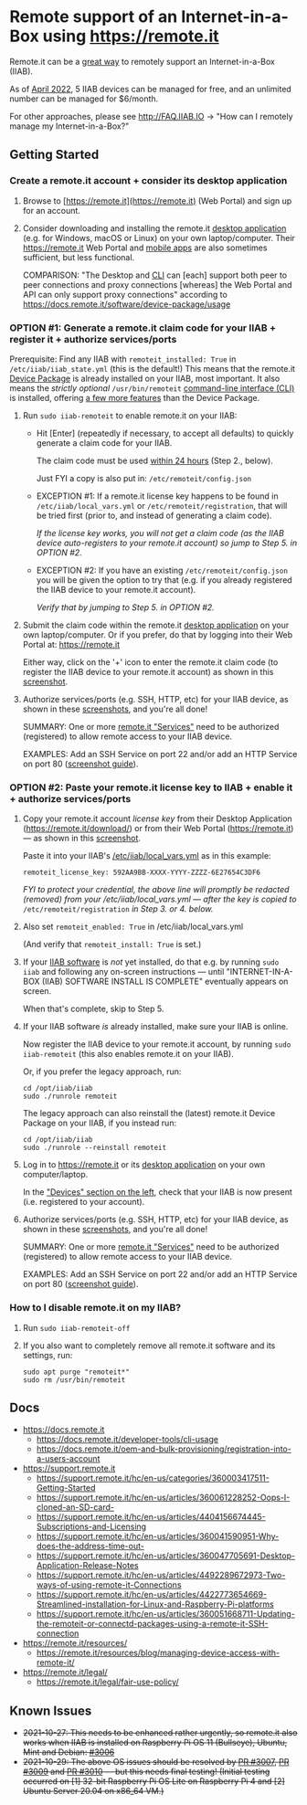 # Remote support of an Internet-in-a-Box using https://remote.it

Remote.it can be a [great way](https://docs.remote.it/introduction/get-started/readme) to remotely support an Internet-in-a-Box (IIAB).

As of [April 2022](https://remote.it/pricing/), 5 IIAB devices can be managed for free, and an unlimited number can be managed for $6/month.

For other approaches, please see http://FAQ.IIAB.IO -> "How can I remotely manage my Internet-in-a-Box?"

## Getting Started

### Create a remote.it account + consider its desktop application

1. Browse to [https://remote.it](https://remote.it) (Web Portal) and sign up for an account.

2. Consider downloading and installing the remote.it [desktop application](https://remote.it/download/) (e.g. for Windows, macOS or Linux) on your own laptop/computer.  Their https://remote.it Web Portal and [mobile apps](https://docs.remote.it/introduction/get-started/readme#installation-packages) are also sometimes sufficient, but less functional.

   COMPARISON: "The Desktop and [CLI](https://docs.remote.it/software/cli) can [each] support both peer to peer connections and proxy connections [whereas] the Web Portal and API can only support proxy connections" according to https://docs.remote.it/software/device-package/usage

<!-- ### Install remote.it onto an IIAB + register it + authorize services/ports -->
### OPTION #1: Generate a remote.it claim code for your IIAB + register it + authorize services/ports
<!-- ### OPTION #1: Run `sudo iiab-remoteit` to enable remote.it -->

Prerequisite: Find any IIAB with `remoteit_installed: True` in `/etc/iiab/iiab_state.yml` (this is the default!)  This means that the remote.it [Device Package](https://docs.remote.it/software/device-package) is already installed on your IIAB, most important.  It also means the _strictly optional_ `/usr/bin/remoteit` [command-line interface (CLI)](https://docs.remote.it/software/cli) is installed, offering [a few more features](https://support.remote.it/hc/en-us/articles/4412786750861-Install-the-remoteit-agent-on-your-device) than the Device Package.

1. Run `sudo iiab-remoteit` to enable remote.it on your IIAB:

   - Hit [Enter] (repeatedly if necessary, to accept all defaults) to quickly generate a claim code for your IIAB.

     The claim code must be used [within 24 hours](https://docs.remote.it/device-package/installation#2.-update-your-package-manager-and-install) (Step 2., below).

     Just FYI a copy is also put in: `/etc/remoteit/config.json`

   - EXCEPTION #1: If a remote.it license key happens to be found in `/etc/iiab/local_vars.yml` or `/etc/remoteit/registration`, that will be tried first (prior to, and instead of generating a claim code).

     *If the license key works, you will not get a claim code (as the IIAB device auto-registers to your remote.it account) so jump to Step 5. in OPTION #2.*

   - EXCEPTION #2: If you have an existing `/etc/remoteit/config.json` you will be given the option to try that (e.g. if you already registered the IIAB device to your remote.it account).

     *Verify that by jumping to Step 5. in OPTION #2.*

<!--
1. Connect your IIAB device to the Internet.

2. If your IIAB software is already installed, run `sudo iiab-remoteit` then skip to Step 5. below.

3. If your IIAB software isn't yet installed, set `remoteit_install` and `remoteit_enabled` to `True` in its [/etc/iiab/local_vars.yml](https://wiki.iiab.io/go/FAQ#What_is_local_vars.yml_and_how_do_I_customize_it.3F)

   Install [IIAB software](https://download.iiab.io/) e.g. by running `sudo iiab` then follow any on-screen instructions &mdash; until "INTERNET-IN-A-BOX (IIAB) SOFTWARE INSTALL IS COMPLETE" eventually appears on screen.
-->

   <!-- , and when that's complete go directly to Step 3. below.

   Then install and enable remote.it (its [Device Package](https://docs.remote.it/software/device-package)) on your IIAB, by running:

   ```
   cd /opt/iiab/iiab
   sudo ./runrole remoteit
   ```

   Or if necessary reinstall the latest, by running:

   ```
   cd /opt/iiab/iiab
   sudo ./runrole --reinstall remoteit
   ``` -->

<!--
(This installs and enables the remote.it [Device Package](https://docs.remote.it/software/device-package) for your CPU and OS.  This also installs the _optional_ `/usr/bin/remoteit` [command-line interface (CLI)](https://docs.remote.it/software/cli), which offers [a few more features](https://support.remote.it/hc/en-us/articles/4412786750861-Install-the-remoteit-agent-on-your-device) than the Device Package.)

4. To obtain your IIAB's 8-character remote.it claim code (allowing you to make a remote connection to this IIAB device) run:

   ```
   sudo grep claim /etc/remoteit/config.json
   ```

   *The claim code must be used within 24 hours, per:* https://docs.remote.it/device-package/installation#2.-update-your-package-manager-and-install

   _If your claim code has expired, please run_ `sudo iiab-remoteit` _just as in Step 2._
-->

   <!-- If necessary, run this command to get a new claim code: *(adjust version & architecture in the .deb filename as appropriate!)*

   ```
   sudo apt install /opt/iiab/downloads/remoteit-4.14.1.armhf.rpi.deb
   ``` -->

2. Submit the claim code within the remote.it [desktop application](https://remote.it/download/) on your own laptop/computer.  Or if you prefer, do that by logging into their Web Portal at: https://remote.it
 
   Either way, click on the '+' icon to enter the remote.it claim code (to register the IIAB device to your remote.it account) as shown in this [screenshot](https://docs.remote.it/software/device-package/installation#3.-claim-and-register-the-device).

3. Authorize services/ports (e.g. SSH, HTTP, etc) for your IIAB device, as shown in these [screenshots](https://docs.remote.it/software/device-package/installation#4.-set-up-services-on-your-device), and you're all done!

   SUMMARY: One or more [remote.it "Services"](https://support.remote.it/hc/en-us/articles/360060992631-Services) need to be authorized (registered) to allow remote access to your IIAB device.

   EXAMPLES: Add an SSH Service on port 22 and/or add an HTTP Service on port 80 ([screenshot guide](https://support.remote.it/hc/en-us/articles/360058603991-Configuring-remoteit-Services-on-devices-with-remote-it-Desktop)).

### OPTION #2: Paste your remote.it license key to IIAB + enable it + authorize services/ports

1. Copy your remote.it account _license key_ from their Desktop Application (https://remote.it/download/) or from their Web Portal (https://remote.it) &mdash; as shown in this [screenshot](https://docs.remote.it/oem-and-bulk-provisioning/registration-into-a-users-account#3.-user-receives-the-device-and-registers-his-account).

   Paste it into your IIAB's [/etc/iiab/local_vars.yml](https://wiki.iiab.io/go/FAQ#What_is_local_vars.yml_and_how_do_I_customize_it.3F) as in this example:

   ```
   remoteit_license_key: 592AA9BB-XXXX-YYYY-ZZZZ-6E27654C3DF6
   ```

   _FYI to protect your credential, the above line will promptly be redacted (removed) from your /etc/iiab/local_vars.yml — after the key is copied to_ `/etc/remoteit/registration` _in Step 3. or 4. below._

2. Also set `remoteit_enabled: True` in /etc/iiab/local_vars.yml

   (And verify that `remoteit_install: True` is set.)

3. If your [IIAB software](https://download.iiab.io/) is _not_ yet installed, do that e.g. by running `sudo iiab` and following any on-screen instructions &mdash; until "INTERNET-IN-A-BOX (IIAB) SOFTWARE INSTALL IS COMPLETE" eventually appears on screen.

   When that's complete, skip to Step 5.

4. If your IIAB software _is_ already installed, make sure your IIAB is online.

   Now register the IIAB device to your remote.it account, by running `sudo iiab-remoteit` (this also enables remote.it on your IIAB).

   Or, if you prefer the legacy approach, run:

   ```
   cd /opt/iiab/iiab
   sudo ./runrole remoteit
   ```

   The legacy approach can also reinstall the (latest) remote.it Device Package on your IIAB, if you instead run:

   ```
   cd /opt/iiab/iiab
   sudo ./runrole --reinstall remoteit
   ```

5. Log in to https://remote.it or its [desktop application](https://remote.it/download/) on your own computer/laptop.
    
   In the ["Devices" section on the left](https://docs.remote.it/software/device-package/installation#3.-claim-and-register-the-device), check that your IIAB is now present (i.e. registered to your account).

6. Authorize services/ports (e.g. SSH, HTTP, etc) for your IIAB device, as shown in these [screenshots](https://docs.remote.it/software/device-package/installation#4.-set-up-services-on-your-device), and you're all done!

   SUMMARY: One or more [remote.it "Services"](https://support.remote.it/hc/en-us/articles/360060992631-Services) need to be authorized (registered) to allow remote access to your IIAB device.

   EXAMPLES: Add an SSH Service on port 22 and/or add an HTTP Service on port 80 ([screenshot guide](https://support.remote.it/hc/en-us/articles/360058603991-Configuring-remoteit-Services-on-devices-with-remote-it-Desktop)).

### How to I disable remote.it on my IIAB?

1. Run `sudo iiab-remoteit-off`

2. If you also want to completely remove all remote.it software and its settings, run:

   ```
   sudo apt purge "remoteit*"
   sudo rm /usr/bin/remoteit
   ```

## Docs

<!-- "auto-registration" of remote.it, and other more advanced configuration options, see: -->

- https://docs.remote.it
  - https://docs.remote.it/developer-tools/cli-usage
  - https://docs.remote.it/oem-and-bulk-provisioning/registration-into-a-users-account
- https://support.remote.it
  - https://support.remote.it/hc/en-us/categories/360003417511-Getting-Started
  - https://support.remote.it/hc/en-us/articles/360061228252-Oops-I-cloned-an-SD-card-
  - https://support.remote.it/hc/en-us/articles/4404156674445-Subscriptions-and-Licensing
  - https://support.remote.it/hc/en-us/articles/360041590951-Why-does-the-address-time-out-
  - https://support.remote.it/hc/en-us/articles/360047705691-Desktop-Application-Release-Notes
  - https://support.remote.it/hc/en-us/articles/4492289672973-Two-ways-of-using-remote-it-Connections
  - https://support.remote.it/hc/en-us/articles/4422773654669-Streamlined-installation-for-Linux-and-Raspberry-Pi-platforms
  - https://support.remote.it/hc/en-us/articles/360051668711-Updating-the-remoteit-or-connectd-packages-using-a-remote-it-SSH-connection
  <!-- - https://support.remote.it/hc/en-us/articles/360044424612-1-Create-an-Auto-Registration 
  - https://support.remote.it/hc/en-us/articles/360044424672-1-Device-Setup-for-Auto-Bulk-Registration -->
- https://remote.it/resources/
  - https://remote.it/resources/blog/managing-device-access-with-remote-it/
- https://remote.it/legal/
  - https://remote.it/legal/fair-use-policy/

## Known Issues

- <strike>2021-10-27: This needs to be enhanced rather urgently, so remote.it also works when IIAB is installed on Raspberry Pi OS 11 (Bullseye), Ubuntu, Mint and Debian: [#3006](https://github.com/iiab/iiab/issues/3006)</strike>
- <strike>2021-10-29: The above OS issues should be resolved by [PR #3007](https://github.com/iiab/iiab/pull/3007), [PR #3009](https://github.com/iiab/iiab/pull/3009) and [PR #3010](https://github.com/iiab/iiab/pull/3010) &mdash; but this needs final testing!  (Initial testing occurred on [1] 32-bit Raspberry Pi OS Lite on Raspberry Pi 4 and [2] Ubuntu Server 20.04 on x86_64 VM.)</strike>
